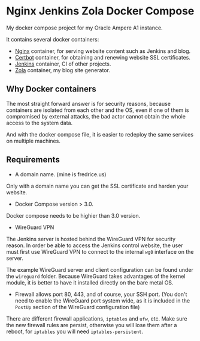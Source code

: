 # Nginx Jenkins Zola Docker Compose

My docker compose project for my Oracle Ampere A1 instance.

It contains several docker containers:

* [Nginx](https://nginx.org/) container, for serving website content such as Jenkins and blog.
* [Certbot](https://certbot.eff.org/) container, for obtaining and renewing website SSL certificates.
* [Jenkins](https://www.jenkins.io/) container, CI of other projects.
* [Zola](https://www.getzola.org/) container, my blog site generator.

## Why Docker containers

The most straight forward answer is for security reasons, because containers are isolated from each other and the OS, even if one of them is compromised by external attacks, the bad actor cannot obtain the whole access to the system data.

And with the docker compose file, it is easier to redeploy the same services on multiple machines.

## Requirements

* A domain name. (mine is fredrice.us)

Only with a domain name you can get the SSL certificate and harden your website.

* Docker Compose version > 3.0.

Docker compose needs to be highier than 3.0 version.

* WireGuard VPN

The Jenkins server is hosted behind the WireGuard VPN for security reason. In order be able to access the Jenkins control website, the user must first use WireGuard VPN to connect to the internal `wg0` interface on the server.

The example WireGuard server and client configuration can be found under the `wireguard` folder. Because WireGuard takes advantages of the kernel module, it is better to have it installed directly on the bare metal OS.

* Firewall allows port 80, 443, and of course, your SSH port. (You don't need to enable the WireGuard port system wide, as it is included in the `PostUp` section of the WireGuard configuration file)

There are different firewall applications, `iptables` and `ufw`, etc. Make sure the new firewall rules are persist, otherwise you will lose them after a reboot, for `iptables` you will need `iptables-persistent`.
